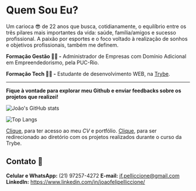 # Quem Sou Eu?

Um carioca :sunglasses: de 22 anos que busca, cotidianamente, o equilíbrio entre os três pilares mais importantes da vida: saúde, família/amigos e sucesso profissional. A paixão por esportes e o foco voltado à realização de sonhos e objetivos profissionais, também me definem.

**Formação Gestão 🧑‍💼 -** Administrador de Empresas com Domínio Adicional em Empreendedorismo, pela PUC-Rio.

**Formação Tech 👨‍💻 -** Estudante de desenvolvimento WEB, na [Trybe](https://www.betrybe.com/).
___
**Fique à vontade para explorar meu Github e enviar feedbacks sobre os projetos que realizei!**

![João's GitHub stats](https://github-readme-stats.vercel.app/api?username=joaofelipelliccione&theme=dracula&show_icons=true)

   ![Top Langs](https://github-readme-stats.vercel.app/api/top-langs/?username=joaofelipelliccione&layout=compact&theme=dracula)

[Clique](https://joaofelipelliccione.github.io/), para ter acesso ao meu *CV* e portfólio.
[Clique](https://github.com/joaofelipelliccione/joaofelipelliccione.github.io/tree/main/projetos-trybe), para ser redirecionado ao diretório com os projetos realizados durante o curso da Trybe.

## Contato :calling:

**Celular e WhatsApp:** (21) 97257-4272
**E-mail:** jf.pelliccione@gmail.com
**LinkedIn:** https://www.linkedin.com/in/joaofelipelliccione/

